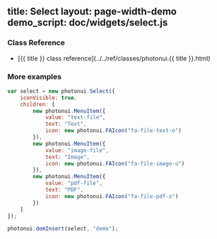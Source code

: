 title: Select
layout: page-width-demo
demo_script: doc/widgets/select.js
---

### Class Reference

* [{{ title }} class reference](../../ref/classes/photonui.{{ title }}.html)


### More examples

```javascript
var select = new photonui.Select({
    iconVisible: true,
    children: [
        new photonui.MenuItem({
            value: "text-file",
            text: "Text",
            icon: new photonui.FAIcon("fa-file-text-o")
        }),
        new photonui.MenuItem({
            value: "image-file",
            text: "Image",
            icon: new photonui.FAIcon("fa-file-image-o")
        }),
        new photonui.MenuItem({
            value: "pdf-file",
            text: "PDF",
            icon: new photonui.FAIcon("fa-file-pdf-o")
        })
    ]
});

photonui.domInsert(select, "demo");
```


